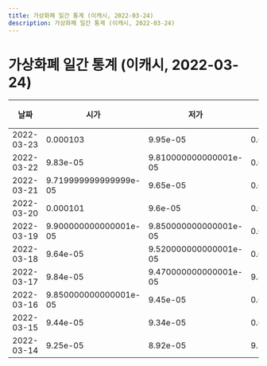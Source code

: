 ```yaml
---
title: 가상화폐 일간 통계 (이캐시, 2022-03-24)
description: 가상화폐 일간 통계 (이캐시, 2022-03-24)
---
```



가상화폐 일간 통계 (이캐시, 2022-03-24)
===

|날짜|시가|저가|고가|종가|비고|
|--|--|--|--|--|--|
|2022-03-23|0.000103|9.95e-05|0.000104|0.000102|    |
|2022-03-22|9.83e-05|9.810000000000001e-05|0.000104|0.000102|    |
|2022-03-21|9.719999999999999e-05|9.65e-05|0.000101|9.82e-05|    |
|2022-03-20|0.000101|9.6e-05|0.000101|9.71e-05|    |
|2022-03-19|9.900000000000001e-05|9.850000000000001e-05|0.000102|0.0001|    |
|2022-03-18|9.64e-05|9.520000000000001e-05|0.000101|9.900000000000001e-05|    |
|2022-03-17|9.84e-05|9.470000000000001e-05|9.89e-05|9.64e-05|    |
|2022-03-16|9.850000000000001e-05|9.45e-05|0.000101|9.84e-05|    |
|2022-03-15|9.44e-05|9.34e-05|0.00010499999999999999|9.84e-05|    |
|2022-03-14|9.25e-05|8.92e-05|9.520000000000001e-05|9.45e-05|    |
